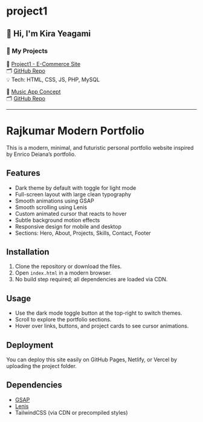 # project1
## 👋 Hi, I'm Kira Yeagami

### 🚀 My Projects

🔸 [Project1 - E-Commerce Site](https://my-live-link.com)  
🗂️ [GitHub Repo](https://github.com/Kirayeagami/project1)  
💡 Tech: HTML, CSS, JS, PHP, MySQL

🔸 [Music App Concept](https://your-music-app-demo.com)  
🗂️ [GitHub Repo](https://github.com/Kirayeagami/music-app)

---
# Rajkumar Modern Portfolio

This is a modern, minimal, and futuristic personal portfolio website inspired by Enrico Deiana’s portfolio.

## Features

- Dark theme by default with toggle for light mode
- Full-screen layout with large clean typography
- Smooth animations using GSAP
- Smooth scrolling using Lenis
- Custom animated cursor that reacts to hover
- Subtle background motion effects
- Responsive design for mobile and desktop
- Sections: Hero, About, Projects, Skills, Contact, Footer

## Installation

1. Clone the repository or download the files.
2. Open `index.html` in a modern browser.
3. No build step required; all dependencies are loaded via CDN.

## Usage

- Use the dark mode toggle button at the top-right to switch themes.
- Scroll to explore the portfolio sections.
- Hover over links, buttons, and project cards to see cursor animations.

## Deployment

You can deploy this site easily on GitHub Pages, Netlify, or Vercel by uploading the project folder.

## Dependencies

- [GSAP](https://greensock.com/gsap/)
- [Lenis](https://github.com/studio-freight/lenis)
- TailwindCSS (via CDN or precompiled styles)

<!-- ## License

BIT License -->



